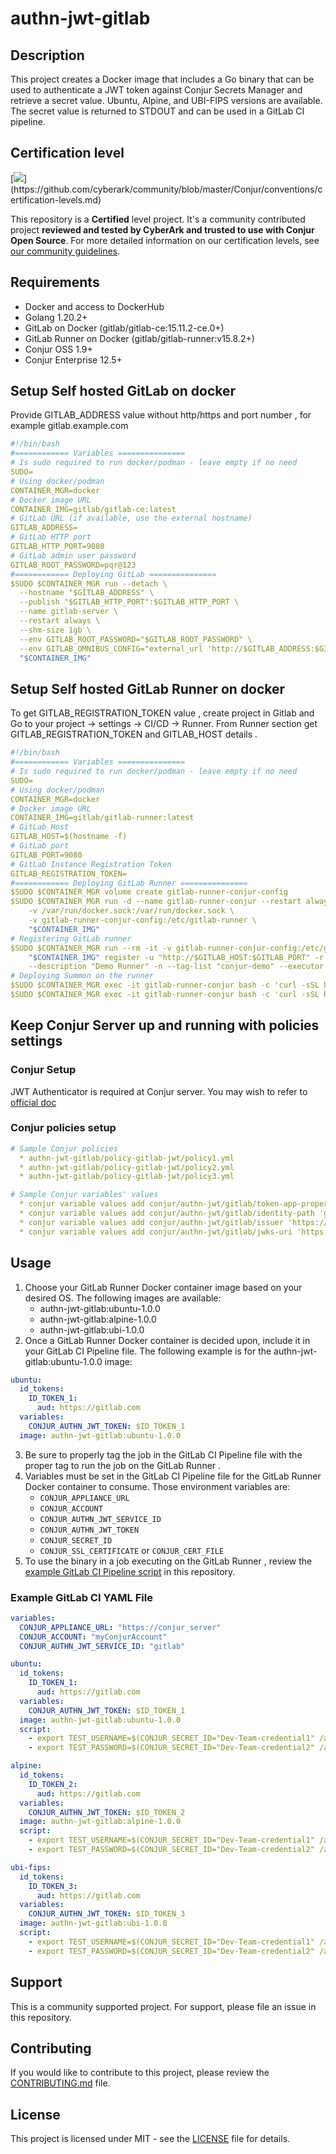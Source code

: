 # authn-jwt-gitlab

## Description
This project creates a Docker image that includes a Go binary that can be used to authenticate a JWT token against Conjur Secrets Manager and retrieve a secret value.  Ubuntu, Alpine, and UBI-FIPS versions are available.  The secret value is returned to STDOUT and can be used in a GitLab CI pipeline.

## Certification level
[![](https://img.shields.io/badge/Certification%20Level-Certified-28A745?)](https://github.com/cyberark/community/blob/master/Conjur/conventions/certification-levels.md)

This repository is a **Certified** level project. It's a community contributed project **reviewed and tested by CyberArk
and trusted to use with Conjur Open Source**. For more detailed information on our certification levels, see [our community guidelines](https://github.com/cyberark/community/blob/master/Conjur/conventions/certification-levels.md#certified).

## Requirements

* Docker and access to DockerHub
* Golang 1.20.2+
* GitLab on Docker (gitlab/gitlab-ce:15.11.2-ce.0+)
* GitLab Runner on Docker (gitlab/gitlab-runner:v15.8.2+)
* Conjur OSS 1.9+
* Conjur Enterprise 12.5+

## Setup Self hosted GitLab on docker
Provide GITLAB_ADDRESS value without http/https and port number , for example gitlab.example.com

```yaml
#!/bin/bash
#============ Variables ===============
# Is sudo required to run docker/podman - leave empty if no need
SUDO=
# Using docker/podman
CONTAINER_MGR=docker
# Docker image URL
CONTAINER_IMG=gitlab/gitlab-ce:latest
# GitLab URL (if available, use the external hostname)
GITLAB_ADDRESS=
# GitLab HTTP port
GITLAB_HTTP_PORT=9080
# GitLab admin user password
GITLAB_ROOT_PASSWORD=pqr@123
#============ Deploying GitLab ===============
$SUDO $CONTAINER_MGR run --detach \
  --hostname "$GITLAB_ADDRESS" \
  --publish "$GITLAB_HTTP_PORT":$GITLAB_HTTP_PORT \
  --name gitlab-server \
  --restart always \
  --shm-size 1gb \
  --env GITLAB_ROOT_PASSWORD="$GITLAB_ROOT_PASSWORD" \
  --env GITLAB_OMNIBUS_CONFIG="external_url 'http://$GITLAB_ADDRESS:$GITLAB_HTTP_PORT/';" \
  "$CONTAINER_IMG"
```
## Setup Self hosted GitLab Runner on docker
To get GITLAB_REGISTRATION_TOKEN value , create project in Gitlab and Go to your project -> settings -> CI/CD -> Runner. From Runner section get GITLAB_REGISTRATION_TOKEN and GITLAB_HOST details .

```yaml
#!/bin/bash
#============ Variables ===============
# Is sudo required to run docker/podman - leave empty if no need
SUDO=
# Using docker/podman
CONTAINER_MGR=docker
# Docker image URL
CONTAINER_IMG=gitlab/gitlab-runner:latest
# GitLab Host
GITLAB_HOST=$(hostname -f)
# GitLab port
GITLAB_PORT=9080
# GitLab Instance Registration Token
GITLAB_REGISTRATION_TOKEN=
#============ Deploying GitLab Runner ===============
$SUDO $CONTAINER_MGR volume create gitlab-runner-conjur-config
$SUDO $CONTAINER_MGR run -d --name gitlab-runner-conjur --restart always \
    -v /var/run/docker.sock:/var/run/docker.sock \
    -v gitlab-runner-conjur-config:/etc/gitlab-runner \
    "$CONTAINER_IMG"
# Registering GitLab runner
$SUDO $CONTAINER_MGR run --rm -it -v gitlab-runner-conjur-config:/etc/gitlab-runner \
    "$CONTAINER_IMG" register -u "http://$GITLAB_HOST:$GITLAB_PORT" -r "$GITLAB_REGISTRATION_TOKEN" \
    --description "Demo Runner" -n --tag-list "conjur-demo" --executor docker --docker-image alpine:latest
# Deploying Summon on the runner
$SUDO $CONTAINER_MGR exec -it gitlab-runner-conjur bash -c 'curl -sSL https://raw.githubusercontent.com/cyberark/summon/main/install.sh | bash'
$SUDO $CONTAINER_MGR exec -it gitlab-runner-conjur bash -c 'curl -sSL https://raw.githubusercontent.com/cyberark/summon-conjur/main/install.sh | bash'

```
## Keep Conjur Server up and running with policies settings

### Conjur Setup

   JWT Authenticator is required at Conjur server.  You may wish to refer to [official doc](https://docs.cyberark.com/Product-Doc/OnlineHelp/AAM-DAP/Latest/en/Content/Operations/Services/cjr-authn-jwt-uc.htm?tocpath=Integrations%7CJWT%20Authenticator%7C_____1)

### Conjur policies setup

```yaml
# Sample Conjur policies
  * authn-jwt-gitlab/policy-gitlab-jwt/policy1.yml
  * authn-jwt-gitlab/policy-gitlab-jwt/policy2.yml
  * authn-jwt-gitlab/policy-gitlab-jwt/policy3.yml

# Sample Conjur variables' values
  * conjur variable values add conjur/authn-jwt/gitlab/token-app-property 'namespace_path'
  * conjur variable values add conjur/authn-jwt/gitlab/identity-path 'gitlab-apps'
  * conjur variable values add conjur/authn-jwt/gitlab/issuer 'https://gitlab.com'
  * conjur variable values add conjur/authn-jwt/gitlab/jwks-uri 'https://gitlab.com/-/jwks/’
```

## Usage

1. Choose your GitLab Runner Docker container image based on your desired OS.  The following images are available:
   * authn-jwt-gitlab:ubuntu-1.0.0
   * authn-jwt-gitlab:alpine-1.0.0
   * authn-jwt-gitlab:ubi-1.0.0
2. Once a GitLab Runner Docker container is decided upon, include it in your GitLab CI Pipeline file.  The following example is for the authn-jwt-gitlab:ubuntu-1.0.0 image:
```yaml
ubuntu:
  id_tokens:
    ID_TOKEN_1:
      aud: https://gitlab.com
  variables:
    CONJUR_AUTHN_JWT_TOKEN: $ID_TOKEN_1
  image: authn-jwt-gitlab:ubuntu-1.0.0
```
3. Be sure to properly tag the job in the GitLab CI Pipeline file with the proper tag to run the job on the GitLab Runner .
4. Variables must be set in the GitLab CI Pipeline file for the GitLab Runner Docker container to consume.  Those environment variables are:
    * `CONJUR_APPLIANCE_URL`
    * `CONJUR_ACCOUNT`
    * `CONJUR_AUTHN_JWT_SERVICE_ID`
    * `CONJUR_AUTHN_JWT_TOKEN`
    * `CONJUR_SECRET_ID`
    * `CONJUR_SSL_CERTIFICATE` or `CONJUR_CERT_FILE`
5. To use the binary in a job executing on the GitLab Runner , review the [example GitLab CI Pipeline script](.gitlab-ci.yml) in this repository.

### Example GitLab CI YAML File

```yaml
variables:
  CONJUR_APPLIANCE_URL: "https://conjur_server"
  CONJUR_ACCOUNT: "myConjurAccount"
  CONJUR_AUTHN_JWT_SERVICE_ID: "gitlab"

ubuntu:
  id_tokens:
    ID_TOKEN_1:
      aud: https://gitlab.com
  variables:
    CONJUR_AUTHN_JWT_TOKEN: $ID_TOKEN_1
  image: authn-jwt-gitlab:ubuntu-1.0.0
  script:
    - export TEST_USERNAME=$(CONJUR_SECRET_ID="Dev-Team-credential1" /authn-jwt-gitlab)
    - export TEST_PASSWORD=$(CONJUR_SECRET_ID="Dev-Team-credential2" /authn-jwt-gitlab)

alpine:
  id_tokens:
    ID_TOKEN_2:
      aud: https://gitlab.com
  variables:
    CONJUR_AUTHN_JWT_TOKEN: $ID_TOKEN_2
  image: authn-jwt-gitlab:alpine-1.0.0
  script:
    - export TEST_USERNAME=$(CONJUR_SECRET_ID="Dev-Team-credential1" /authn-jwt-gitlab)
    - export TEST_PASSWORD=$(CONJUR_SECRET_ID="Dev-Team-credential2" /authn-jwt-gitlab)

ubi-fips:
  id_tokens:
    ID_TOKEN_3:
      aud: https://gitlab.com
  variables:
    CONJUR_AUTHN_JWT_TOKEN: $ID_TOKEN_3
  image: authn-jwt-gitlab:ubi-1.0.0
  script:
    - export TEST_USERNAME=$(CONJUR_SECRET_ID="Dev-Team-credential1" /authn-jwt-gitlab)
    - export TEST_PASSWORD=$(CONJUR_SECRET_ID="Dev-Team-credential2" /authn-jwt-gitlab)
```

## Support
This is a community supported project.  For support, please file an issue in this repository.

## Contributing
If you would like to contribute to this project, please review the [CONTRIBUTING.md](CONTRIBUTING.md) file.

## License
This project is licensed under MIT - see the [LICENSE](LICENSE) file for details.
